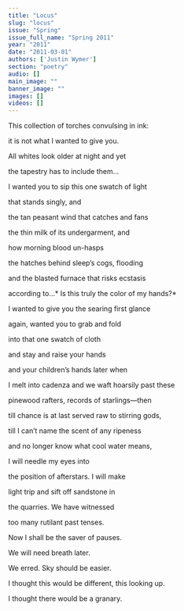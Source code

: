 ```yaml
---
title: "Locus"
slug: "locus"
issue: "Spring"
issue_full_name: "Spring 2011"
year: "2011"
date: "2011-03-01"
authors: ['Justin Wymer']
section: "poetry"
audio: []
main_image: ""
banner_image: ""
images: []
videos: []
---
```

This collection of torches convulsing in ink: 

 it is not what I wanted to give you.

 All whites look older at night and yet 

 the tapestry has to include them… 

 I wanted you to sip this one swatch of light

 that stands singly, and 

 the tan peasant wind that catches and fans  

 the thin milk of its undergarment, and 

 how morning blood un-hasps 

 the hatches behind sleep’s cogs, flooding

 and the blasted furnace that risks ecstasis 

 according to…* Is this truly the color of my hands?* 

 I wanted to give you the searing first glance

 again, wanted you to grab and fold

 into that one swatch of cloth 

 and stay and raise your hands 

 and your children’s hands later when  

 I melt into cadenza and we waft hoarsily past these

 pinewood rafters, records of starlings—then

 till chance is at last served raw to stirring gods,

 till I can’t name the scent of any ripeness

 and no longer know what cool water means,

 I will needle my eyes into  

 the position of afterstars. I will make 

 light trip and sift off sandstone in  

 the quarries. We have witnessed

 too many rutilant past tenses.  

 Now I shall be the saver of pauses.

 We will need breath later.

 We erred. Sky should be easier.  

 I thought this would be different, this looking up. 

 I thought there would be a granary.

